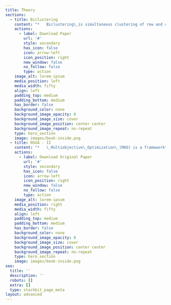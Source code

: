 ```yaml
---
title: Theory
sections:
  - title: Biclustering
    content: "*   Biclustering\_is simultaneous clustering of row and column-wise.\_It\_is\_also called co-clustering.\_​\n\n<!---->\n\n*   Bicluster, corresponding to a subset of genes and a subset of\_conditions with a high similarity\_score.\_​\n\n<!---->\n\n*   Biclustering\_majorly used with gene expression datasets to explore\_the similarity pattern,\_co-relation among genes.\_​​\n"
    actions:
      - label: Download Paper
        url: '#'
        style: secondary
        has_icon: false
        icon: arrow-left
        icon_position: right
        new_window: false
        no_follow: false
        type: action
    image_alt: lorem-ipsum
    media_position: left
    media_width: fifty
    align: left
    padding_top: medium
    padding_bottom: medium
    has_border: false
    background_color: none
    background_image_opacity: 0
    background_image_size: cover
    background_image_position: center center
    background_image_repeat: no-repeat
    type: hero_section
    image: images/book-inside.png
  - title: NSGA - II
    content: "*   \_Multiobjective\_Optimization\_(MOO) is a framework\_for\_optimizing\_multiple objectives\_simultaneously.​\n\n<!---->\n\n*   Some examples are NSGA-2,\_MOPSO, MOEA.\_​\n\n<!---->\n\n*   In\_the multiobjective\_scenario, there could be multiple feasible\_solutions\_depending upon each objective.\_​​\n"
    actions:
      - label: Download Original Paper
        url: '#'
        style: secondary
        has_icon: false
        icon: arrow-left
        icon_position: right
        new_window: false
        no_follow: false
        type: action
    image_alt: lorem-ipsum
    media_position: right
    media_width: fifty
    align: left
    padding_top: medium
    padding_bottom: medium
    has_border: false
    background_color: none
    background_image_opacity: 0
    background_image_size: cover
    background_image_position: center center
    background_image_repeat: no-repeat
    type: hero_section
    image: images/book-inside.png
seo:
  title: ''
  description: ''
  robots: []
  extra: []
  type: stackbit_page_meta
layout: advanced
---
```

